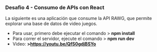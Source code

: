 ### Desafio 4 - Consumo de APIs con React

La siguiente es una aplicación que consume la API RAWG, que permite explorar una base de datos de video juegos. 

- Para usar, primero debe ejecutar el comando > **npm install**
- Para correr el servidor, ejecute el comando > **npm run dev**
- Video: **>https://youtu.be/QfS0gdjBSYo**